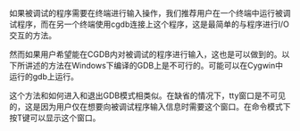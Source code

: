 如果被调试的程序需要在终端进行输入操作，我们推荐用户在一个终端中运行被调试程序，而在另一个终端使用cgdb连接上这个程序，这是最简单的与程序进行I/O交互的方法。

然而如果用户希望能在CGDB内对被调试的程序进行输入，这也是可以做到的。以下所讲述的方法在Windows下编译的GDB上是不可行的。可能可以在Cygwin中运行的gdb上运行。

这个方法和如何进入和退出GDB模式相类似。在缺省的情况下，tty窗口是不可见的，这是因为用户仅在想要向被调试程序输入信息时需要这个窗口。在命令模式下按T键可以显示这个窗口。
